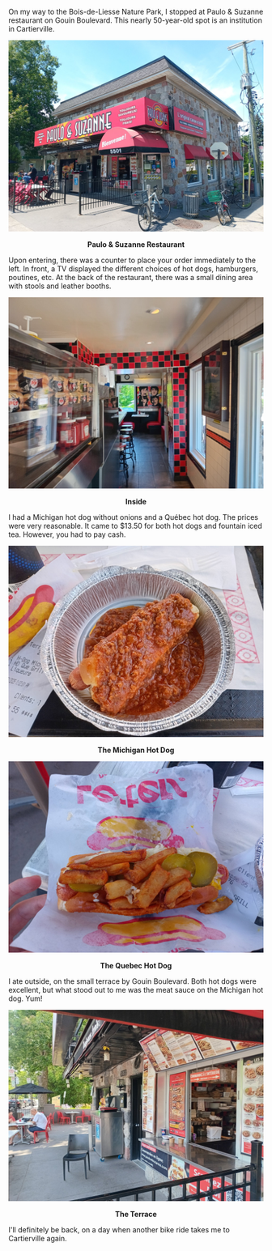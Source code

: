 On my way to the Bois-de-Liesse Nature Park, I stopped at Paulo & Suzanne restaurant on Gouin Boulevard. This nearly 50-year-old spot is an institution in Cartierville.

![Le restaurant Paulo & Suzanne](/assets/2025/06/20250621_paulosuzanne/outside.jpg)
<p align="center"><b>Paulo & Suzanne Restaurant</b></p>

Upon entering, there was a counter to place your order immediately to the left. In front, a TV displayed the different choices of hot dogs, hamburgers, poutines, etc. At the back of the restaurant, there was a small dining area with stools and leather booths.

![À l'intérieur](/assets/2025/06/20250621_paulosuzanne/inside.jpg)
<p align="center"><b>Inside</b></p>

I had a Michigan hot dog without onions and a Québec hot dog. The prices were very reasonable. It came to $13.50 for both hot dogs and fountain iced tea. However, you had to pay cash.

![Le hot-dog Michigan](/assets/2025/06/20250621_paulosuzanne/michigan.jpg)
<p align="center"><b>The Michigan Hot Dog</b></p>

![Le hot-dog québécois](/assets/2025/06/20250621_paulosuzanne/quebec.jpg)
<p align="center"><b>The Quebec Hot Dog</b></p>

I ate outside, on the small terrace by Gouin Boulevard. Both hot dogs were excellent, but what stood out to me was the meat sauce on the Michigan hot dog. Yum!

![La terrasse](/assets/2025/06/20250621_paulosuzanne/terrasse.jpg)
<p align="center"><b>The Terrace</b></p>

I'll definitely be back, on a day when another bike ride takes me to Cartierville again.
